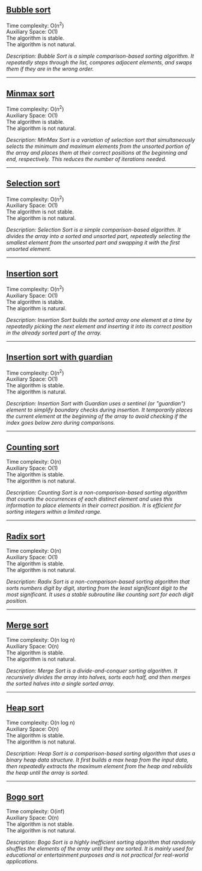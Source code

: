 ## [Bubble sort](bubble_sort.c)
Time complexity: O(n<sup>2</sup>)<br>
Auxiliary Space: O(1)<br>
The algorithm is stable.<br>
The algorithm is not natural.<br>

*Description: Bubble Sort is a simple comparison-based sorting algorithm. It repeatedly steps through the list, compares adjacent elements, and swaps them if they are in the wrong order.*

---

## [Minmax sort](minmax_sort.c)
Time complexity: O(n<sup>2</sup>)<br>
Auxiliary Space: O(1)<br>
The algorithm is stable.<br>
The algorithm is not natural.<br>

*Description: MinMax Sort is a variation of selection sort that simultaneously selects the minimum and maximum elements from the unsorted portion of the array and places them at their correct positions at the beginning and end, respectively. This reduces the number of iterations needed.*

---

## [Selection sort](selection_sort.c)
Time complexity: O(n<sup>2</sup>)<br>
Auxiliary Space: O(1)<br>
The algorithm is not stable.<br>
The algorithm is not natural.<br>

*Description: Selection Sort is a simple comparison-based algorithm. It divides the array into a sorted and unsorted part, repeatedly selecting the smallest element from the unsorted part and swapping it with the first unsorted element.*

---

## [Insertion sort](insertion_sort.c)
Time complexity: O(n<sup>2</sup>)<br>
Auxiliary Space: O(1)<br>
The algorithm is stable.<br>
The algorithm is natural.<br>

*Description: Insertion Sort builds the sorted array one element at a time by repeatedly picking the next element and inserting it into its correct position in the already sorted part of the array.*

---

## [Insertion sort with guardian](insertion_sort_with_guardian.c)
Time complexity: O(n<sup>2</sup>)<br>
Auxiliary Space: O(1)<br>
The algorithm is stable.<br>
The algorithm is natural.<br>

*Description: Insertion Sort with Guardian uses a sentinel (or "guardian") element to simplify boundary checks during insertion. It temporarily places the current element at the beginning of the array to avoid checking if the index goes below zero during comparisons.*

---

## [Counting sort](counting_sort.c)
Time complexity: O(n)<br>
Auxiliary Space: O(1)<br>
The algorithm is stable.<br>
The algorithm is not natural.<br>

*Description: Counting Sort is a non-comparison-based sorting algorithm that counts the occurrences of each distinct element and uses this information to place elements in their correct position. It is efficient for sorting integers within a limited range.*

---

## [Radix sort](radix_sort.c)
Time complexity: O(n)<br>
Auxiliary Space: O(1)<br>
The algorithm is stable.<br>
The algorithm is not natural.<br>

*Description: Radix Sort is a non-comparison-based sorting algorithm that sorts numbers digit by digit, starting from the least significant digit to the most significant. It uses a stable subroutine like counting sort for each digit position.*

---

## [Merge sort](merge_sort.c)
Time complexity: O(n log n)<br>
Auxiliary Space: O(n)<br>
The algorithm is stable.<br>
The algorithm is not natural.<br>

*Description: Merge Sort is a divide-and-conquer sorting algorithm. It recursively divides the array into halves, sorts each half, and then merges the sorted halves into a single sorted array.*

---

## [Heap sort](heap_sort.c)
Time complexity: O(n log n)<br>
Auxiliary Space: O(n)<br>
The algorithm is stable.<br>
The algorithm is not natural.<br>

*Description: Heap Sort is a comparison-based sorting algorithm that uses a binary heap data structure. It first builds a max heap from the input data, then repeatedly extracts the maximum element from the heap and rebuilds the heap until the array is sorted.*

---

## [Bogo sort](bogo_sort.c)
Time complexity: O(inf)<br>
Auxiliary Space: O(n)<br>
The algorithm is not stable.<br>
The algorithm is not natural.<br>

*Description: Bogo Sort is a highly inefficient sorting algorithm that randomly shuffles the elements of the array until they are sorted. It is mainly used for educational or entertainment purposes and is not practical for real-world applications.*